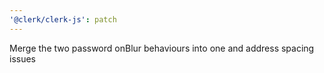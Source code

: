 ```yaml
---
'@clerk/clerk-js': patch
---
```


Merge the two password onBlur behaviours into one and address spacing issues
